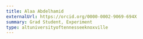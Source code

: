 ```yaml
---
title: Alaa Abdelhamid
externalUrl: https://orcid.org/0000-0002-9069-694X
summary: Grad Student, Experiment
type: altuniversityoftennesseeknoxville
---
```

